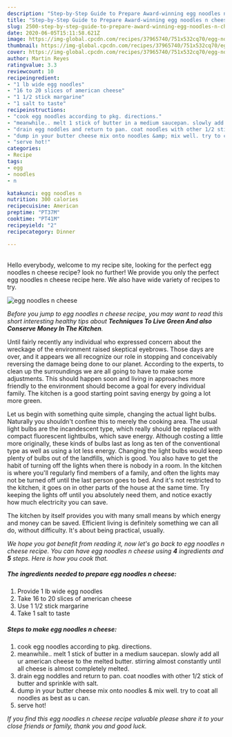 ```yaml
---
description: "Step-by-Step Guide to Prepare Award-winning egg noodles n cheese"
title: "Step-by-Step Guide to Prepare Award-winning egg noodles n cheese"
slug: 2500-step-by-step-guide-to-prepare-award-winning-egg-noodles-n-cheese
date: 2020-06-05T15:11:58.621Z
image: https://img-global.cpcdn.com/recipes/37965740/751x532cq70/egg-noodles-n-cheese-recipe-main-photo.jpg
thumbnail: https://img-global.cpcdn.com/recipes/37965740/751x532cq70/egg-noodles-n-cheese-recipe-main-photo.jpg
cover: https://img-global.cpcdn.com/recipes/37965740/751x532cq70/egg-noodles-n-cheese-recipe-main-photo.jpg
author: Martin Reyes
ratingvalue: 3.3
reviewcount: 10
recipeingredient:
- "1 lb wide egg noodles"
- "16 to 20 slices of american cheese"
- "1 1/2 stick margarine"
- "1 salt to taste"
recipeinstructions:
- "cook egg noodles according to pkg. directions."
- "meanwhile.. melt 1 stick of butter in a medium saucepan. slowly add all ur american cheese to the melted butter. stirring almost constantly until all cheese is almost completely melted."
- "drain egg noddles and return to pan. coat noodles with other 1/2 stick of butter and sprinkle with salt."
- "dump in your butter cheese mix onto noodles &amp; mix well. try to coat all noodles as best as u can."
- "serve hot!"
categories:
- Recipe
tags:
- egg
- noodles
- n

katakunci: egg noodles n 
nutrition: 300 calories
recipecuisine: American
preptime: "PT37M"
cooktime: "PT41M"
recipeyield: "2"
recipecategory: Dinner

---
```

<br>
Hello everybody, welcome to my recipe site, looking for the perfect egg noodles n cheese recipe? look no further! We provide you only the perfect egg noodles n cheese recipe here. We also have wide variety of recipes to try.
<br>


![egg noodles n cheese](https://img-global.cpcdn.com/recipes/37965740/751x532cq70/egg-noodles-n-cheese-recipe-main-photo.jpg)

<i>Before you jump to egg noodles n cheese recipe, you may want to read this short interesting healthy tips about 
<strong>Techniques To Live Green And also Conserve Money In The Kitchen</strong>.</i>
</br>

Until fairly recently any individual who expressed concern about the wreckage of the environment raised skeptical eyebrows. Those days are over, and it appears we all recognize our role in stopping and conceivably reversing the damage being done to our planet. According to the experts, to clean up the surroundings we are all going to have to make some adjustments. This should happen soon and living in approaches more friendly to the environment should become a goal for every individual family. The kitchen is a good starting point saving energy by going a lot more green.

Let us begin with something quite simple, changing the actual light bulbs. Naturally you shouldn't confine this to merely the cooking area. The usual light bulbs are the incandescent type, which really should be replaced with compact fluorescent lightbulbs, which save energy. Although costing a little more originally, these kinds of bulbs last as long as ten of the conventional type as well as using a lot less energy. Changing the light bulbs would keep plenty of bulbs out of the landfills, which is good. You also have to get the habit of turning off the lights when there is nobody in a room. In the kitchen is where you'll regularly find members of a family, and often the lights may not be turned off until the last person goes to bed. And it's not restricted to the kitchen, it goes on in other parts of the house at the same time. Try keeping the lights off until you absolutely need them, and notice exactly how much electricity you can save.

The kitchen by itself provides you with many small means by which energy and money can be saved. Efficient living is definitely something we can all do, without difficulty. It's about being practical, usually.


<i>We hope you got benefit from reading it, now let's go back to egg noodles n cheese recipe. You can have egg noodles n cheese using <strong>4</strong> ingredients and <strong>5</strong> steps. Here is how you cook that.
</i>

##### The ingredients needed to prepare egg noodles n cheese:

1. Provide 1 lb wide egg noodles
1. Take 16 to 20 slices of american cheese
1. Use 1 1/2 stick margarine
1. Take 1 salt to taste


##### Steps to make egg noodles n cheese:

1. cook egg noodles according to pkg. directions.
1. meanwhile.. melt 1 stick of butter in a medium saucepan. slowly add all ur american cheese to the melted butter. stirring almost constantly until all cheese is almost completely melted.
1. drain egg noddles and return to pan. coat noodles with other 1/2 stick of butter and sprinkle with salt.
1. dump in your butter cheese mix onto noodles &amp; mix well. try to coat all noodles as best as u can.
1. serve hot!


<i>If you find this egg noodles n cheese recipe valuable please share it to your close friends or family, thank you and good luck.</i>
